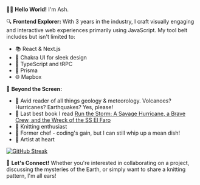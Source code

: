 👩‍💻 **Hello World!** I'm Ash.

🔍 **Frontend Explorer:** With 3 years in the industry, I craft visually engaging and interactive web experiences primarily using JavaScript. My tool belt includes but isn't limited to: 
- 📚 React & Next.js
- 💅 Chakra UI for sleek design
- 🔷 TypeScript and tRPC
- 📮 Prisma
- 🌐 Mapbox

🎨 **Beyond the Screen:**
- 🌋 Avid reader of all things geology & meteorology. Volcanoes? Hurricanes? Earthquakes? Yes, please!
- 📘 Last best book I read [Run the Storm: A Savage Hurricane, a Brave Crew, and the Wreck of the SS El Faro](https://www.amazon.com/Run-Storm-Savage-Hurricane-Brave/dp/150118489X)
- 🧶 Knitting enthusiast
- 🍳 Former chef - coding's gain, but I can still whip up a mean dish!
- 🎨 Artist at heart

[![GitHub Streak](https://streak-stats.demolab.com/?user=ash-bergs&theme=dark)](https://git.io/streak-stats)

💬 **Let's Connect!** Whether you're interested in collaborating on a project, discussing the mysteries of the Earth, or simply want to share a knitting pattern, I'm all ears!

